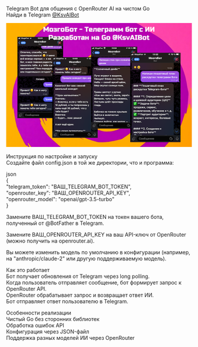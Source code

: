 Telegram Bot для общения с OpenRouter AI на чистом Go<br>
Найди в Telegram [@KsvAIBot](https://t.me/KsvAIBot)<br>

![Изображение](/images/bot_ai.png)

Инструкция по настройке и запуску<br>
Создайте файл config.json в той же директории, что и программа:<br>

json<br>
{<br>
  "telegram_token": "ВАШ_TELEGRAM_BOT_TOKEN",<br>
  "openrouter_key": "ВАШ_OPENROUTER_API_KEY",<br>
  "openrouter_model": "openai/gpt-3.5-turbo"<br>
}<br>

Замените ВАШ_TELEGRAM_BOT_TOKEN на токен вашего бота, полученный от @BotFather в Telegram.<br>

Замените ВАШ_OPENROUTER_API_KEY на ваш API-ключ от OpenRouter (можно получить на openrouter.ai).<br>

Вы можете изменить модель по умолчанию в конфигурации (например, на "anthropic/claude-2" или другую поддерживаемую модель).<br>

Как это работает<br>
    Бот получает обновления от Telegram через long polling.<br>
    Когда пользователь отправляет сообщение, бот формирует запрос к OpenRouter API.<br>
    OpenRouter обрабатывает запрос и возвращает ответ ИИ.<br>
    Бот отправляет ответ пользователю в Telegram.<br>

Особенности реализации<br>
    Чистый Go без сторонних библиотек<br>
    Обработка ошибок API<br>
    Конфигурация через JSON-файл<br>
    Поддержка разных моделей ИИ через OpenRouter<br>

